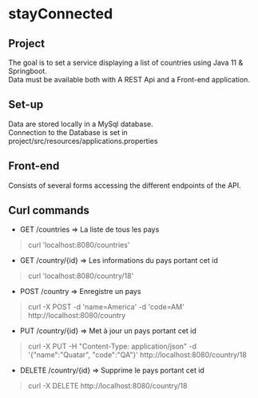 # stayConnected

## Project 
The goal is to set a service displaying a list of countries using Java 11 & Springboot.  
Data must be available both with A REST Api and a Front-end application.

## Set-up
Data are stored locally in a MySql database.  
Connection to the Database is set in project/src/resources/applications.properties

## Front-end
Consists of several forms accessing the different endpoints of the API.



## Curl commands
- GET /countries => La liste de tous les pays  
> curl 'localhost:8080/countries'  
- GET /country/{id} => Les informations du pays portant cet id  
> curl 'localhost:8080/country/18'  
- POST /country => Enregistre un pays  
> curl -X POST -d 'name=America' -d 'code=AM' http://localhost:8080/country  
- PUT /country/{id} => Met à jour un pays portant cet id  
> curl -X PUT -H "Content-Type: application/json" -d '{"name":"Quatar", "code":"QA"}' http://localhost:8080/country/18  
- DELETE /country/{id} => Supprime le pays portant cet id  
> curl -X DELETE http://localhost:8080/country/18  
